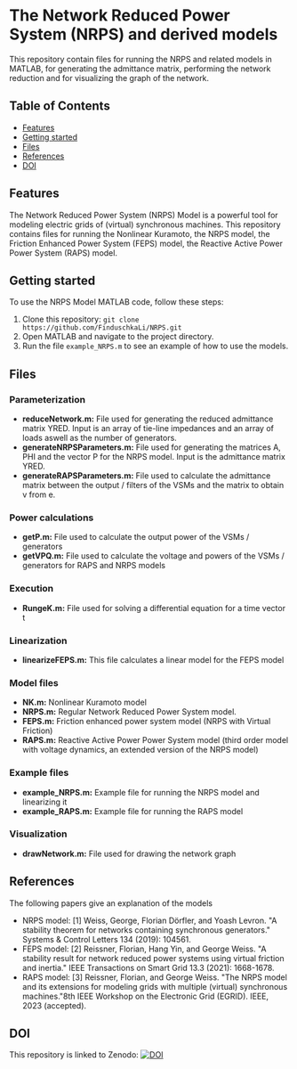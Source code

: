 # The Network Reduced Power System (NRPS) and derived models

This repository contain files for running the NRPS and related models in MATLAB, for generating the admittance matrix, performing the network reduction and for visualizing the graph of the network.

## Table of Contents

- [Features](#features)
- [Getting started](#getting-started)
- [Files](#files)
- [References](#references)
- [DOI](#doi)

## Features

The Network Reduced Power System (NRPS) Model is a powerful tool for modeling electric grids of (virtual) synchronous machines. This repository contains files for running the Nonlinear Kuramoto, the NRPS model, the Friction Enhanced Power System (FEPS) model, the Reactive Active Power Power System (RAPS) model.

## Getting started

To use the NRPS Model MATLAB code, follow these steps:

1. Clone this repository: `git clone https://github.com/FinduschkaLi/NRPS.git`
2. Open MATLAB and navigate to the project directory.
3. Run the file `example_NRPS.m` to see an example of how to use the models.

## Files

### Parameterization

- **reduceNetwork.m:** File used for generating the reduced admittance matrix YRED. Input is an array of tie-line impedances and an array of loads aswell as the number of generators.
- **generateNRPSParameters.m:** File used for generating the matrices A, PHI and the vector P for the NRPS model. Input is the admittance matrix YRED.
- **generateRAPSParameters.m:** File used to calculate the admittance matrix between the output / filters of the VSMs and the matrix to obtain v from e.

### Power calculations

- **getP.m:** File used to calculate the output power of the VSMs / generators
- **getVPQ.m:** File used to calculate the voltage and powers of the VSMs / generators for RAPS and NRPS models

### Execution

- **RungeK.m:** File used for solving a differential equation for a time vector t

### Linearization

- **linearizeFEPS.m:** This file calculates a linear model for the FEPS model

### Model files

- **NK.m:** Nonlinear Kuramoto model
- **NRPS.m:** Regular Network Reduced Power System model.
- **FEPS.m:** Friction enhanced power system model (NRPS with Virtual Friction)
- **RAPS.m:** Reactive Active Power Power System model (third order model with voltage dynamics, an extended version of the NRPS model)

### Example files

- **example_NRPS.m:** Example file for running the NRPS model and linearizing it
- **example_RAPS.m:** Example file for running the RAPS model

### Visualization

- **drawNetwork.m:** File used for drawing the network graph

## References

The following papers give an explanation of the models

- NRPS model: [1] Weiss, George, Florian Dörfler, and Yoash Levron. "A stability theorem for networks containing synchronous generators." Systems & Control Letters 134 (2019): 104561.
- FEPS model: [2] Reissner, Florian, Hang Yin, and George Weiss. "A stability result for network reduced power systems using virtual friction and inertia." IEEE Transactions on Smart Grid 13.3 (2021): 1668-1678.
- RAPS model: [3] Reissner, Florian, and George Weiss. "The NRPS model and its extensions for modeling grids with multiple
  (virtual) synchronous machines."8th IEEE Workshop on the Electronic Grid (EGRID). IEEE, 2023 (accepted).

## DOI
This repository is linked to Zenodo:
[![DOI](https://zenodo.org/badge/677950829.svg)](https://zenodo.org/badge/latestdoi/677950829)
